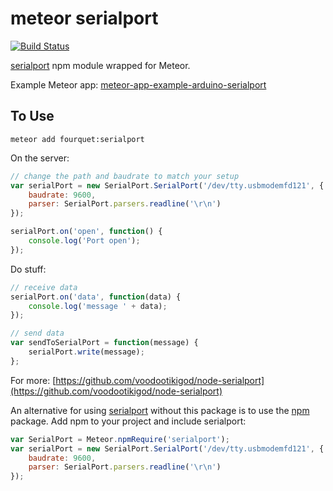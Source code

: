 # meteor serialport
[![Build Status](https://travis-ci.org/fourquet/meteor-package-serialport.svg?branch=master)](https://travis-ci.org/fourquet/meteor-package-serialport)

[serialport](https://www.npmjs.org/package/serialport) npm module wrapped for Meteor.

Example Meteor app: [meteor-app-example-arduino-serialport](https://github.com/fourquet/meteor-package-serialport/tree/master/example)

To Use
------
`meteor add fourquet:serialport`

On the server:
```javascript
// change the path and baudrate to match your setup
var serialPort = new SerialPort.SerialPort('/dev/tty.usbmodemfd121', {
    baudrate: 9600,
    parser: SerialPort.parsers.readline('\r\n')
});

serialPort.on('open', function() {
    console.log('Port open');
});
```
Do stuff:
```javascript
// receive data
serialPort.on('data', function(data) {
    console.log('message ' + data);
});

// send data
var sendToSerialPort = function(message) {
    serialPort.write(message);
};
```
For more: [https://github.com/voodootikigod/node-serialport](https://github.com/voodootikigod/node-serialport)

An alternative for using [serialport](https://github.com/voodootikigod/node-serialport) without this package is to use the [npm](https://atmospherejs.com/meteorhacks/npm) package. Add npm to your project and include serialport:
```javascript
var SerialPort = Meteor.npmRequire('serialport');
var serialPort = new SerialPort.SerialPort('/dev/tty.usbmodemfd121', {
    baudrate: 9600,
    parser: SerialPort.parsers.readline('\r\n')
});
```
